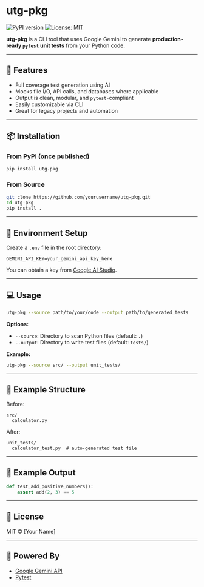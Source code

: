 # utg-pkg

[![PyPI version](https://badge.fury.io/py/utg-pkg.svg)](https://pypi.org/project/utg-pkg/)
[![License: MIT](https://img.shields.io/badge/License-MIT-yellow.svg)](LICENSE)

**utg-pkg** is a CLI tool that uses Google Gemini to generate **production-ready `pytest` unit tests** from your Python code.

---

## 🚀 Features

- Full coverage test generation using AI
- Mocks file I/O, API calls, and databases where applicable
- Output is clean, modular, and `pytest`-compliant
- Easily customizable via CLI
- Great for legacy projects and automation

---

## 📦 Installation

### From PyPI (once published)

```bash
pip install utg-pkg
```

### From Source

```bash
git clone https://github.com/yourusername/utg-pkg.git
cd utg-pkg
pip install .
```

---

## 🔑 Environment Setup

Create a `.env` file in the root directory:

```env
GEMINI_API_KEY=your_gemini_api_key_here
```

You can obtain a key from [Google AI Studio](https://makersuite.google.com/app/apikey).

---

## 💻 Usage

```bash
utg-pkg --source path/to/your/code --output path/to/generated_tests
```

**Options:**
- `--source`: Directory to scan Python files (default: `.`)
- `--output`: Directory to write test files (default: `tests/`)

**Example:**
```bash
utg-pkg --source src/ --output unit_tests/
```

---

## 📁 Example Structure

Before:
```
src/
  calculator.py
```

After:
```
unit_tests/
  calculator_test.py  # auto-generated test file
```

---

## 🧠 Example Output

```python
def test_add_positive_numbers():
    assert add(2, 3) == 5
```

---

## 📝 License

MIT © [Your Name]

---

## 🤖 Powered By

- [Google Gemini API](https://ai.google.dev/)
- [Pytest](https://docs.pytest.org/en/latest/)